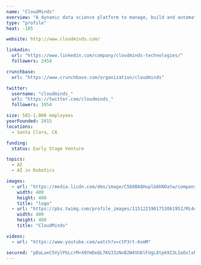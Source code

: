 ```yaml
---
name: "CloudMinds"
overview: "A dynamic data science platform to manage, build and automate machine learning from research to production.  #AI #MachineLearning #datascience #DeepLearning"
type: "profile"
heat: -105

website: http://www.cloudminds.com/

linkedin:
  url: "https://www.linkedin.com/company/cloudminds-technologies/"
  followers: 2458

crunchbase:
  url: "https://www.crunchbase.com/organization/cloudminds"

twitter:
  username: "cloudminds_"
  url: "https://twitter.com/cloudminds_"
  followers: 1054

size: 501-1,000 employees
yearFounded: 2015
locations:
  - Santa Clara, CA

funding:
  status: Early Stage Venture

topics:
  - AI
  - AI in Robotics

images:
  - url: "https://media.licdn.com/dms/image/C560BAQHuplb6kNOatw/company-logo_400_400/0?e=1582761600&v=beta&t=5fHL3Q3o245Np6qCMkjLPH4JfOOjRLAcPTf0qh-GUqU"
    width: 400
    height: 400
    title: "logo"
  - url: "https://pbs.twimg.com/profile_images/1151221901752061952/Mi4dWv8T_400x400.png"
    width: 400
    height: 400
    title: "CloudMinds"

videos:
  - url: "https://www.youtube.com/watch?v=ctP3rt-6xmM"

secured: "pBaLaeC5VylPbLcrM+X0YmDeQL7KG33zNxB2W4VUblFUgL8tpk9I3LSaOxlxNazzE0S7ut965mQbI13RGE4gF8zzt9eY83wFIomPwRKBSUD3n8H//aJ/nTsmPkZcaEat/PFVw2927ftkIcc1binXy3yXM8xPeYF9cs5Yx1vnrfqPk2dQtJU3pv64gw3b3lfTeWg58sKkpg+R3erfYmf7ssM0uN/iksixoKuDDGKvy4ZKZOZSi0p1rM31zTFgZrNRsodGA+7l+TvI0B6AhCiDjA==;ZFktdZNQsd3H1Inx1XsfMA=="
---
```



